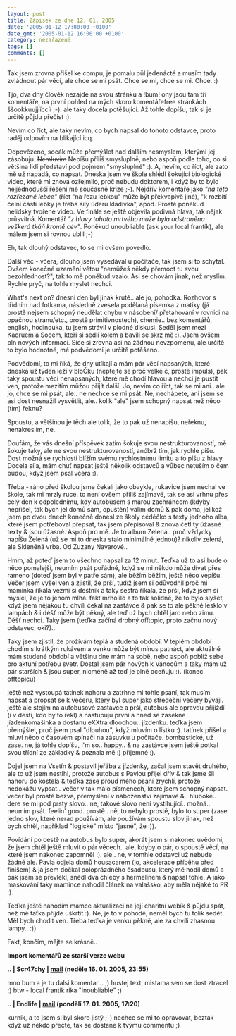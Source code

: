 ```yaml
---
layout: post
title: Zápisek ze dne 12. 01. 2005
date: '2005-01-12 17:00:00 +0100'
date_gmt: '2005-01-12 16:00:00 +0100'
category: nezařazené
tags: []
comments: []
---
```

<p>Tak jsem zrovna přišel ke compu, je pomalu půl jedenácté a musím tady zvládnout pár věcí,  ale chce se mi psát. Chce se mi, chce se mi. Chce. :)</p>
<p>Tjo, dva dny člověk nezajde na svou stránku a !bum! ony jsou tam tři komentáře, na  první pohled na mých skoro komentářefree stránkách ššookkuujjííccíí ;-). ale taky docela  potěšující. Až tohle dopíšu, tak si je určitě půjdu přečíst :). </p>
<p>Nevím co říct, ale taky nevím, co bych napsal do tohoto odstavce, proto raděj odpovím  na blikající icq.</p>
<p>Odpovězeno, socák může přemýšlet nad dalším nesmyslem, kterými jej zásobuju. <del>Nemluvím</del> Nepíšu  příliš smysluplně, nebo aspoň podle toho, co si většina lidí představí pod pojmem "smysluplné" :).  A, nevím, co říct, ale zato mě už napadá, co napsat. Dneska jsem ve škole shlédl šokující  biologické video, které mi znova ozřejmilo, proč nebudu doktorem, i když by to bylo nejjednodušší  řešení mé současné krize ;-). Nejdřív komentáře jako <em>"na této rozřezané lebce"</em>  (říct "na řezu lebkou" může být překvapivě jiné), "k rozbití čelní části lebky je třeba síly  úderu kladívka", apod. Prostě poněkud nelidsky tvořené video. Ve finále se ještě objevila  podivná hlava, tak nějak průsvitná. Komentář <em>"z hlavy tohoto mrtvého muže byla odstraněna  veškerá tkáň kromě cév"</em>. Poněkud unoubliable (ask your local frantík), ale málem jsem si   rovnou ublil ;-)</p>
<p>Eh, tak dlouhý odstavec, to se mi ovšem povedlo.</p>
<p>Další věc - včera, dlouho jsem vysedával u počítače, tak jsem si to schytal. Ovšem konečné   uzemění větou "nemůžeš někdy přemoct tu svou bezohlednost?", tak to mě poněkud vzalo.  Asi se chovám jinak, než myslím. Rychle pryč, na tohle myslet nechci.</p>
<p>What's next on? dnesni den byl jinak krutě.. ale jo, pohodka. Rozhovor s třídním nad fotkama,  následně zvesela podělaná písemka z matiky (já prostě nejsem schopný neudělat chybu v násobení/  přetahování v rovnici na opačnou stranu/etc., prostě primitivnostech), chemie.. bez komentářů,   english, hodinouka, tu jsem strávil v plodné diskusi. Seděl jsem mezi Kaoruem a Socem, kteří si sedli  kolem a bavili se skrz mě :). Jsem ovšem pln nových informací. Sice si zrovna asi na žádnou  nevzpomenu, ale určitě to bylo hodnotné, mé podvědomí je určitě potěšeno. </p>
<p>Podvědomí, to mi říká, že dny utíkají a mám pár věcí napsaných, které dneska už týden leží  v bloČku (neptejte se proč velké č, prostě impuls), pak taky spoustu věcí nenapsaných, které mě  chodí hlavou a nechci je pustit ven, protože mezitím můžou přijít další. Jo, nevím co říct,   tak se mi ani.. ale jo, chce se mi psát, ale.. ne nechce se mi psát. Ne, nechápete, ani jsem   se asi dost nesnažil vysvětlit, ale.. kolik "ale" jsem schopný napsat než něco (tím) řeknu?</p>
<p>Spoustu, a většinou je těch ale tolik, že to pak už nenapíšu, neřeknu, nenakreslím, ne..</p>
<p>Doufám, že vás dnešní příspěvek zatím šokuje svou nestrukturovaností, mě šokuje taky, ale ne  svou nestrukturovaností, anóbrž tím, jak rychle píšu. Dost možná se rychlostí blížím svému rychlostnímu  limitu a to píšu z hlavy. Docela síla, mám chuť napsat ještě několik odstavců a vůbec netuším o čem  budou, když jsem psal včera :).</p>
<p>Třeba - ráno před školou jsme čekali jako obvykle, rukavice jsem nechal ve škole, tak mi mrzly ruce.  to není ovšem příliš zajímavé, tak se asi vrhnu přes celý den k odpolednímu, kdy autobusem s marou  zachráncem (kdyby nepřišel, tak bych jel domů sám, opuštěn) valím domů &amp; pak doma, jelikož  jsem po dvou dnech konečně donesl ze školy cédéčko s texty jednoho alba, které jsem potřeboval  přepsat, tak jsem přepisoval &amp; znova četl ty úžasné texty &amp; jsou úžasné. Aspoň pro mě.  Je to album Zelená.. proč vždycky napíšu Zelená (už se mi to dneska stalo minimálně jednou)?   nikoliv zelená, ale Skleněná vrba. Od Zuzany Navarové..</p>
<p>Hmm, až poteď jsem to všechno napsal za 12 minut. Teďka už to asi bude o něco pomalejší,  neumím psát pořádně, když se mi někdo může dívat přes rameno (doteď jsem byl v patře sám),  ale běžím běžím, ještě něco vepíšu. Večer jsem vyšel ven a zjistil, že prší, tudíž jsem  si odůvodnil proč mi maminka říkala vezmi si deštník a taky sestra říkala, že prší, když jsem  si myslel, že je to jenom mlha. fakt mrholilo a to tak solidně, že to bylo slyšet,  když jsem nějakou tu chvíli čekal na zastávce &amp; pak se to ale pěkně lesklo v lampách &amp;  i déšť může být pěkný, ale teď už bych chtěl jaro nebo zimu. Déšť nechci. Taky jsem (teďka začíná  drobný offtopic, proto začnu nový odstavec, oki?)..</p>
<p>Taky jsem zjistil, že prožívám teplá a studená období. V teplém období chodím s krátkým rukávem  a venku může být mínus patnáct, ale aktuálně mám studené období a většinu dne mám na sobě, nebo  aspoň poblíž sebe pro aktuní potřebu svetr. Dostal jsem pár nových k Vánocům a taky mám už pár starších  &amp; jsou super, nicméně až teď je plně oceňuju :). (konec offtopicu)</p>
<p>ještě než vystoupá tatínek nahoru a zatrhne mi tohle psaní, tak musím napsat a propsat se k večeru,  který byl super jako středeční večery bývají. ještě ale stojím na autobusové zastávce a prší,  autobus ale opravdu přijíždí (i v dešti, kdo by to řekl) a nastupuju první a hned se zasekne  jízdenkomašinka a dostanu eXXtra dlooohou.. jízdenku. teďka jsem přemýšlel, proč jsem psal "dlouhou",  když mluvím o lístku :). tatínek přišel a mluví něco o časovém spínači na zásuvku u počítače.  bombastické, už zase. ne, já tohle dopíšu, i'm so.. happy.. &amp; na zastávce jsem ještě potkal  svou třídní ze základky &amp; poznala mě :) příjemné :).</p>
<p>Dojel jsem na Vsetín &amp; postavil jeřába z jízdenky, začal jsem stavět druhého, ale to už jsem  nestihl, protože autobus s Pavlou přijel dřív &amp; tak jsme šli nahoru do kostela &amp; teďka zase proud mého  psaní zrychlí, protože nedokážu vypsat.. večer v tak málo písmenech, které jsem schopný napsat.  večer byl prostě bezva, přemýšlení v náboženství zajímavé &amp;.. hluboké.. dere se mi pod prsty slovo..   ne, takové slovo není vystihující.. možná.. neumím psát. feelin' good. prostě.. ně, to nebylo prostě,  bylo to super (zase jedno slov, které nerad používám, ale používám spoustu slov jinak, než bych chtěl,  například "logické" místo "jasné", že :)).</p>
<p>Povídání po cestě na autobus bylo super, akorát jsem si nakonec uvědomi, že jsem chtěl ještě mluvit  o pár věcech.. ale, kdyby o pár, o spoustě věcí, na které jsem nakonec zapomněl :). ale.. ne, v tomhle  odstavci už nebude žádné ale. Pavla odjela domů housacarem (jo, akcelerace příběhu před finišem) &amp;  já jsem dočkal poloprázdného čsadbusu, který mě hodil domů a pak jsem se převlekl, snědl dva chleby  s hermelínem &amp; napsal tohle. A jako maskování taky mamince nahodil článek na valašsko, aby měla nějaké  to PR :).</p>
<p>Teďka ještě nahodím mamce aktualizaci na její charitní webík &amp; půjdu spát, než mě taťka přijde   uškrtit :). Ne, je to v pohodě, neměl bych tu tolik sedět. Měl bych chodit ven. Třeba teďka je venku  pěkně, ale za chvíli zhasnou lampy.. :))</p>
<p>Fakt, končím, mějte se krásně..</p>
<div class="import-komentaru">
<p><strong>Import komentářů ze starší verze webu</strong></p>
<div class="comment">
<p style="font-weight:bold"><span class="compredmet">..</span> | <span class="comname">Scr47chy</span> |  <a href="mailto:scr47chy@gmail.com">mail</a>  <a href=""></a> (neděle&nbsp;16.&nbsp;01.&nbsp;2005,&nbsp;23:55)</p>
<p>mno bum a je tu dalsi komentar... ;) hustej text, mistama sem se dost ztracel ;) btw - local frantik rika &quot;inoubliable&quot; ;) </p>
</div>
<div class="comment">
<p style="font-weight:bold"><span class="compredmet">..</span> | <span class="comname">Endlife</span> |  <a href="mailto:jan.martinek@post.cz">mail</a> (pondělí&nbsp;17.&nbsp;01.&nbsp;2005,&nbsp;17:20)</p>
<p>kurník, a to jsem si byl skoro jistý ;-) nechce se mi to opravovat, beztak když už někdo přečte, tak se dostane k tvýmu commentu ;) </p>
</div>
</div>
